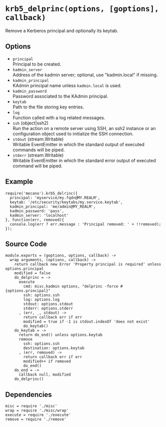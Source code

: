 
# `krb5_delprinc(options, [goptions], callback)`

Remove a Kerberos principal and optionally its keytab.   

## Options

*   `principal`   
    Principal to be created.   
*   `kadmin_server`   
    Address of the kadmin server; optional, use "kadmin.local" if missing.   
*   `kadmin_principal`   
    KAdmin principal name unless `kadmin.local` is used.   
*   `kadmin_password`   
    Password associated to the KAdmin principal.   
*   `keytab`   
    Path to the file storing key entries.   
*   `log`   
    Function called with a log related messages.   
*   `ssh` (object|ssh2)   
    Run the action on a remote server using SSH, an ssh2 instance or an
    configuration object used to initialize the SSH connection.   
*   `stdout` (stream.Writable)   
    Writable EventEmitter in which the standard output of executed commands will
    be piped.   
*   `stderr` (stream.Writable)   
    Writable EventEmitter in which the standard error output of executed command
    will be piped.   

## Example

```
require('mecano').krb5_delrinc({
  principal: 'myservice/my.fqdn@MY.REALM',
  keytab: '/etc/security/keytabs/my.service.keytab',
  kadmin_principal: 'me/admin@MY_REALM',
  kadmin_password: 'pass',
  kadmin_server: 'localhost'
}, function(err, removed){
  console.log(err ? err.message : 'Principal removed: ' + !!removed);
});
```

## Source Code

    module.exports = (goptions, options, callback) ->
      wrap arguments, (options, callback) ->
        return callback new Error 'Property principal is required' unless options.principal
        modified = false
        do_delprinc = ->
          execute
            cmd: misc.kadmin options, "delprinc -force #{options.principal}"
            ssh: options.ssh
            log: options.log
            stdout: options.stdout
            stderr: options.stderr
          , (err, _, stdout) ->
            return callback err if err
            modified = true if -1 is stdout.indexOf 'does not exist'
            do_keytab()
        do_keytab = ->
          return do_end() unless options.keytab
          remove
            ssh: options.ssh
            destination: options.keytab
          , (err, removed) ->
            return callback err if err
            modified++ if removed
            do_end()
        do_end = ->
          callback null, modified
        do_delprinc()

## Dependencies

    misc = require './misc'
    wrap = require './misc/wrap'
    execute = require './execute'
    remove = require './remove'



